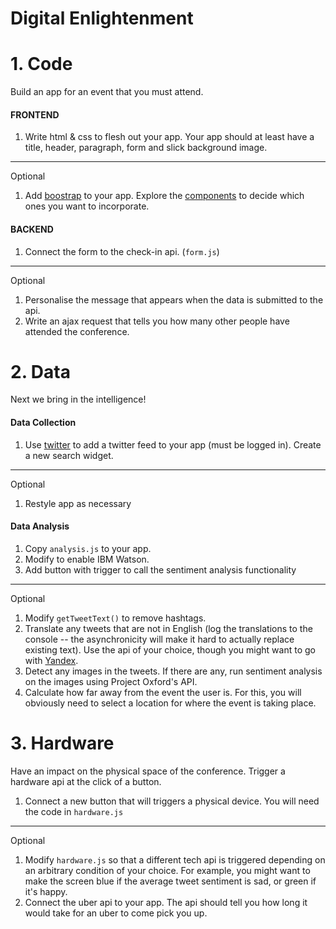 Digital Enlightenment
============================

# 1. Code

Build an app for an event that you must attend.

<!--<style>
	
	ol.optn > li{
		color:#535C5E;
	}

	ol.optn {
		list-style-type: lower-roman;

	}
	
	
	span.option_message{
		color:black;
		font-style: italic;
		font-weight:bold;
	}
	
</style>-->


#### FRONTEND

<ol>
	<li>Write html &amp css to flesh out your app. Your app should at least have a title, header, paragraph, form and slick background image. 
	</li>
</ol>

<hr>

<p><span class="option_message">Optional</span></p>

<ol class="optn">
	<li>Add <a href="https://getbootstrap.com/" target="_blank">boostrap</a> to your app. Explore the <a href="https://getbootstrap.com/components/" target="_blank">components</a> to decide which ones you want to incorporate.</li>
</ol>


#### BACKEND

<ol>
	<li>Connect the form to the check-in api. (<code>form.js</code>)</li>
</ol>
<hr>
<p><span class="option_message">Optional</span></p>

<ol class="optn">
	<li>Personalise the message that appears when the data is submitted to the api.</li>
	<li>Write an ajax request that tells you how many other people have attended the conference.</li>
</ol>


# 2. Data

Next we bring in the intelligence!

#### Data Collection

<ol>
	<li>Use <a href="https://twitter.com/settings/widgets" target="_blank">twitter</a> to add a twitter feed to your app (must be logged in). Create a new search widget.
	</li>
</ol>
<hr>
<p><span class="option_message">Optional</span></p>

<ol class="optn">
	<li>Restyle app as necessary</li>
</ol>


#### Data Analysis

<ol>
	<li>Copy <code>analysis.js</code> to your app. </li>
	<li>Modify to enable IBM Watson. </li>
	<li>Add button with trigger to call the sentiment analysis functionality</li>

</ol>
<hr>
<p><span class="option_message">Optional</span></p>

<ol class="optn">
	<li>Modify <code>getTweetText()</code> to remove hashtags.</li>
	<li>Translate any tweets that are not in English (log the translations to the console -- the asynchronicity will make it hard to actually replace existing text). Use the api of your choice, though you might want to go with <a href="https://tech.yandex.com/translate/" target="_blank">Yandex</a>.</li>
	<li>Detect any images in the tweets. If there are any, run sentiment analysis on the images using Project Oxford's API.</li>
	<li>Calculate how far away from the event the user is. For this, you will obviously need to select a location for where the event is taking place.</li>
</ol>
	

# 3. Hardware

Have an impact on the physical space of the conference. Trigger a hardware api at the click of a button. 

<ol>
	<li>Connect a new button that will triggers a physical device. You will need the code in <code>hardware.js</code></li>
</ol>

<hr>
<p><span class="option_message">Optional</span></p>

<ol class="optn">
	<li>Modify <code>hardware.js</code> so that a different tech api is triggered depending on an arbitrary condition of your choice. For example, you might want to make the screen blue if the average tweet sentiment is sad, or green if it's happy.</li>
	<li>Connect the uber api to your app. The api should tell you how long it would take for an uber to come pick you up.</li>
</ol>

